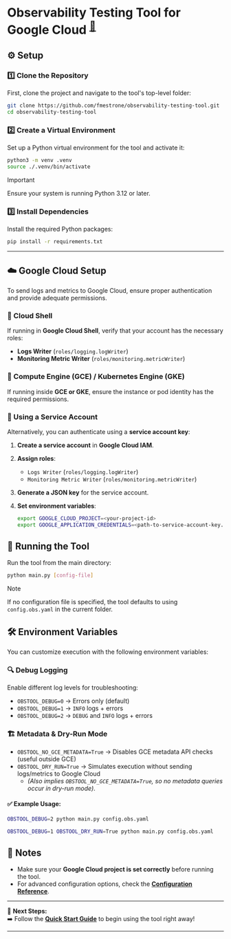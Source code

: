 # Observability Testing Tool for Google Cloud <sup>[📖](README.md)</sup>

## ⚙️ Setup  

### 1️⃣ Clone the Repository

First, clone the project and navigate to the tool's top-level folder:  

```bash
git clone https://github.com/fmestrone/observability-testing-tool.git
cd observability-testing-tool
```
### 2️⃣ Create a Virtual Environment

Set up a Python virtual environment for the tool and activate it:

```bash
python3 -m venv .venv
source ./.venv/bin/activate
```

> [!IMPORTANT]
> Ensure your system is running Python 3.12 or later.

### 3️⃣ Install Dependencies

Install the required Python packages:

```bash
pip install -r requirements.txt
```

---

## ☁️ Google Cloud Setup  

To send logs and metrics to Google Cloud, ensure proper authentication and provide adequate permissions.  

### 🔹 Cloud Shell

If running in **Google Cloud Shell**, verify that your account has the necessary roles:  
- **Logs Writer** (`roles/logging.logWriter`)  
- **Monitoring Metric Writer** (`roles/monitoring.metricWriter`)  

### 🔹 Compute Engine (GCE) / Kubernetes Engine (GKE)  

If running inside **GCE or GKE**, ensure the instance or pod identity has the required permissions.

### 🔹 Using a Service Account

Alternatively, you can authenticate using a **service account key**:  

1. **Create a service account** in **Google Cloud IAM**.  
2. **Assign roles**:  
   - `Logs Writer` (`roles/logging.logWriter`)
   - `Monitoring Metric Writer` (`roles/monitoring.metricWriter`)
3. **Generate a JSON key** for the service account.  
4. **Set environment variables**:

    ```bash
    export GOOGLE_CLOUD_PROJECT=<your-project-id>
    export GOOGLE_APPLICATION_CREDENTIALS=<path-to-service-account-key.json>
    ```

## 🚀 Running the Tool  

Run the tool from the main directory:  

```bash
python main.py [config-file]
```

> [!NOTE]
> If no configuration file is specified, the tool defaults to using `config.obs.yaml` in the current folder.

## 🛠 Environment Variables  

You can customize execution with the following environment variables:  

### 🔍 **Debug Logging**  

Enable different log levels for troubleshooting:  

- `OBSTOOL_DEBUG=0` → Errors only (default)  
- `OBSTOOL_DEBUG=1` → `INFO` logs + errors  
- `OBSTOOL_DEBUG=2` → `DEBUG` and `INFO` logs + errors  

### 🏗️ **Metadata & Dry-Run Mode**  

- `OBSTOOL_NO_GCE_METADATA=True` → Disables GCE metadata API checks (useful outside GCE)  
- `OBSTOOL_DRY_RUN=True` → Simulates execution without sending logs/metrics to Google Cloud  
  - _(Also implies `OBSTOOL_NO_GCE_METADATA=True`, so no metadata queries occur in dry-run mode)_.  

#### ✅ Example Usage:  

```bash
OBSTOOL_DEBUG=2 python main.py config.obs.yaml
```

```bash
OBSTOOL_DEBUG=1 OBSTOOL_DRY_RUN=True python main.py config.obs.yaml
```

## 📌 Notes  
- Make sure your **Google Cloud project is set correctly** before running the tool.  
- For advanced configuration options, check the **[Configuration Reference](REFERENCE.md)**.  

---

📖 **Next Steps:**  
➡️ Follow the **[Quick Start Guide](START.md)** to begin using the tool right away!

---
